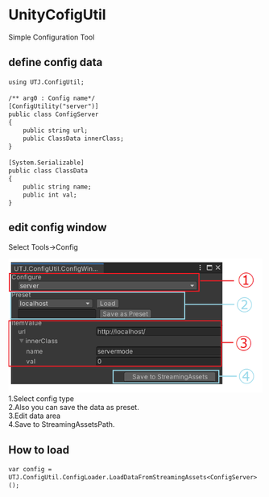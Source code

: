 # UnityCofigUtil
Simple Configuration Tool

## define config data
```
using UTJ.ConfigUtil;

/** arg0 : Config name*/
[ConfigUtility("server")]
public class ConfigServer
{
    public string url;
    public ClassData innerClass;
}

[System.Serializable]
public class ClassData
{
    public string name;
    public int val;
}
```
## edit config window
Select Tools->Config

![ConfigWindow](Documentation~/img/ConfigWindow.png)
1.Select config type<br/>
2.Also you can save the data as preset.<br />
3.Edit data area<br />
4.Save to StreamingAssetsPath. <br/>


## How to load
```
var config = UTJ.ConfigUtil.ConfigLoader.LoadDataFromStreamingAssets<ConfigServer>();
```
